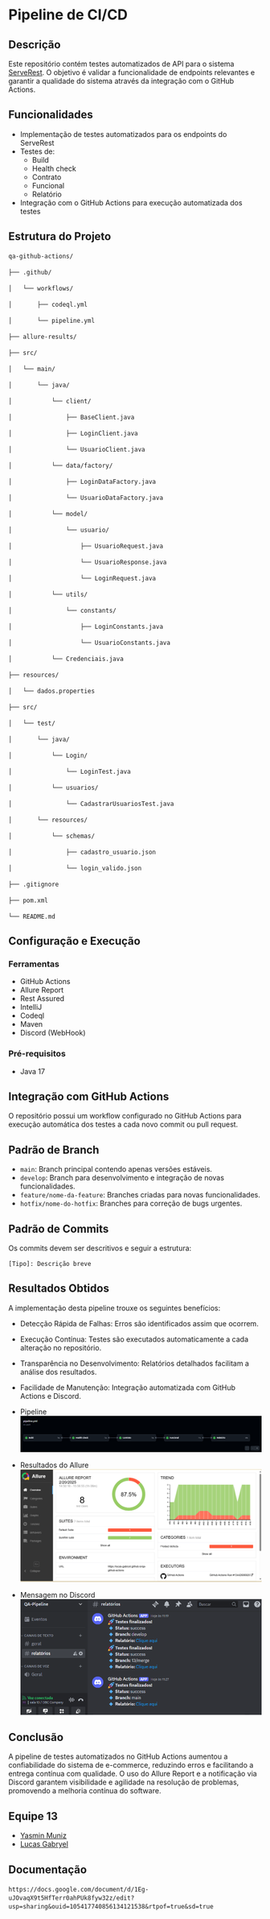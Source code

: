 # Pipeline de CI/CD

## Descrição

Este repositório contém testes automatizados de API para o sistema [ServeRest](https://serverest.dev/#/). O objetivo é validar a funcionalidade de endpoints relevantes e garantir a qualidade do sistema através da integração com o GitHub Actions.



## Funcionalidades

- Implementação de testes automatizados para os endpoints do ServeRest
- Testes de:
  - Build
  - Health check
  - Contrato
  - Funcional
  - Relatório
- Integração com o GitHub Actions para execução automatizada dos testes

## Estrutura do Projeto

```
qa-github-actions/

├── .github/

│   └── workflows/

│       ├── codeql.yml

│       └── pipeline.yml

├── allure-results/

├── src/

│   └── main/

│       └── java/

│           └── client/

│               ├── BaseClient.java

│               ├── LoginClient.java

│               └── UsuarioClient.java

│           └── data/factory/

│               ├── LoginDataFactory.java

│               └── UsuarioDataFactory.java

│           └── model/

│               └── usuario/

│                   ├── UsuarioRequest.java

│                   └── UsuarioResponse.java

│                   └── LoginRequest.java

│           └── utils/

│               └── constants/

│                   ├── LoginConstants.java

│                   └── UsuarioConstants.java

│           └── Credenciais.java 

├── resources/

│   └── dados.properties

├── src/

│   └── test/

│       └── java/

│           └── Login/

│               └── LoginTest.java

│           └── usuarios/

│               └── CadastrarUsuariosTest.java

│       └── resources/

│           └── schemas/

│               ├── cadastro_usuario.json

│               └── login_valido.json

├── .gitignore

├── pom.xml

└── README.md
```

## Configuração e Execução

### Ferramentas
- GitHub Actions
- Allure Report
- Rest Assured
- IntelliJ
- Codeql
- Maven
- Discord (WebHook)

### Pré-requisitos

- Java 17

## Integração com GitHub Actions

O repositório possui um workflow configurado no GitHub Actions para execução automática dos testes a cada novo commit ou pull request.

## Padrão de Branch

- `main`: Branch principal contendo apenas versões estáveis.
- `develop`: Branch para desenvolvimento e integração de novas funcionalidades.
- `feature/nome-da-feature`: Branches criadas para novas funcionalidades.
- `hotfix/nome-do-hotfix`: Branches para correção de bugs urgentes.

## Padrão de Commits

Os commits devem ser descritivos e seguir a estrutura:

```
[Tipo]: Descrição breve
```
## Resultados Obtidos

A implementação desta pipeline trouxe os seguintes benefícios:
  - Detecção Rápida de Falhas: Erros são identificados assim que ocorrem.
  - Execução Contínua: Testes são executados automaticamente a cada alteração no repositório.
  - Transparência no Desenvolvimento: Relatórios detalhados facilitam a análise dos resultados.
  - Facilidade de Manutenção: Integração automatizada com GitHub Actions e Discord.

- Pipeline
  ![Pipeline](./docs/img/pipe.png)

- Resultados do Allure
  ![Allure](./docs/img/allure.png)

- Mensagem no Discord
  ![Discord](./docs/img/discord.png)

## Conclusão

A pipeline de testes automatizados no GitHub Actions aumentou a confiabilidade do sistema de e-commerce, reduzindo erros e facilitando a entrega contínua com qualidade. O uso do Allure Report e a notificação via Discord garantem visibilidade e agilidade na resolução de problemas, promovendo a melhoria contínua do software.

## Equipe 13

- [Yasmin Muniz](https://github.com/Yasmiinmuniz)
- [Lucas Gabryel](https://github.com/lucas-gabryel)

## Documentação
 `https://docs.google.com/document/d/1Eg-uJOvaqX9t5HfTerr0ahPUk8fyw32z/edit?usp=sharing&ouid=105417740856134121538&rtpof=true&sd=true`
